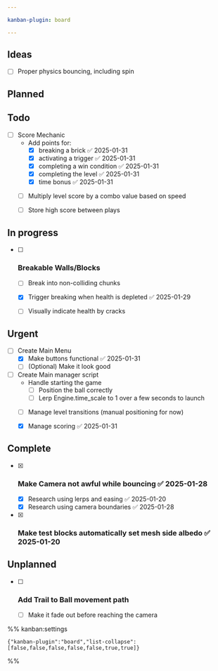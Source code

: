 ```yaml
---

kanban-plugin: board

---
```


## Ideas

- [ ] Proper physics bouncing, including spin


## Planned



## Todo

- [ ] Score Mechanic
	- Add points for: 
		- [x] breaking a brick ✅ 2025-01-31
		- [x] activating a trigger ✅ 2025-01-31
		- [x] completing a win condition ✅ 2025-01-31
		- [x] completing the level ✅ 2025-01-31
		- [x] time bonus ✅ 2025-01-31
	- [ ] Multiply level score by a combo value based on speed
	- [ ] Store high score between plays


## In progress

- [ ] ### Breakable Walls/Blocks
	- [ ] Break into non-colliding chunks
	- [x] Trigger breaking when health is depleted ✅ 2025-01-29
	- [ ] Visually indicate health by cracks


## Urgent

- [ ] Create Main Menu
	- [x] Make buttons functional ✅ 2025-01-31
	- [ ] (Optional) Make it look good
- [ ] Create Main manager script
	- Handle starting the game
		- [ ] Position the ball correctly
		- [ ] Lerp Engine.time_scale to 1 over a few seconds to launch
	- [ ] Manage level transitions (manual positioning for now)
	- [x] Manage scoring ✅ 2025-01-31


## Complete

- [x] ### Make Camera not awful while bouncing ✅ 2025-01-28
	- [x] Research using lerps and easing ✅ 2025-01-20
	- [x] Research using camera boundaries ✅ 2025-01-28
- [x] ### Make test blocks automatically set mesh side albedo ✅ 2025-01-20


## Unplanned

- [ ] ### Add Trail to Ball movement path
	- [ ] Make it fade out before reaching the camera




%% kanban:settings
```
{"kanban-plugin":"board","list-collapse":[false,false,false,false,false,true,true]}
```
%%